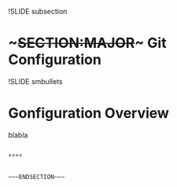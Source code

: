 !SLIDE subsection
# ~~~SECTION:MAJOR~~~ Git Configuration

!SLIDE smbullets
# Gonfiguration Overview

blabla

~~~SECTION:handouts~~~

****


~~~ENDSECTION~~~

